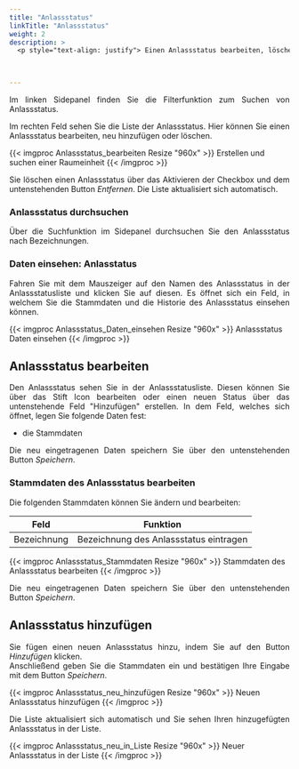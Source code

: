 ```yaml
---
title: "Anlassstatus"
linkTitle: "Anlassstatus"
weight: 2
description: >
  <p style="text-align: justify"> Einen Anlassstatus bearbeiten, löschen oder neu hinzufügen.   </p>
 


---
```

<p style="text-align: justify">
Im linken Sidepanel finden Sie die Filterfunktion zum Suchen von Anlassstatus. </p>

<p style="text-align: justify">
Im rechten Feld sehen Sie die Liste der Anlassstatus. Hier können Sie einen Anlassstatus bearbeiten, neu hinzufügen oder löschen. </p>

{{< imgproc Anlassstatus_bearbeiten Resize "960x" >}}
Erstellen und suchen einer Raumeinheit
{{< /imgproc >}}

<p style="text-align: justify">
Sie löschen einen Anlassstatus über das Aktivieren der Checkbox und dem untenstehenden Button <i>Entfernen</i>. Die Liste aktualisiert sich automatisch. </p>

### Anlassstatus durchsuchen

<p style="text-align: justify">
Über die Suchfunktion im Sidepanel durchsuchen Sie den Anlassstatus nach Bezeichnungen. </i>

### Daten einsehen: Anlasstatus 

<p style="text-align: justify">
Fahren Sie mit dem Mauszeiger auf den Namen des Anlassstatus in der Anlassstatusliste und klicken Sie auf diesen. Es öffnet sich ein Feld, in welchem Sie die Stammdaten und die Historie des Anlassstatus einsehen können. </p>

{{< imgproc Anlassstatus_Daten_einsehen Resize "960x" >}}
Anlassstatus Daten einsehen
{{< /imgproc >}}

## Anlassstatus bearbeiten

<p style="text-align: justify">
Den Anlassstatus sehen Sie in der Anlassstatusliste. Diesen können Sie über das Stift Icon bearbeiten oder einen neuen Status über das untenstehende Feld "Hinzufügen" erstellen. In dem Feld, welches sich öffnet, legen Sie folgende Daten fest: </p>

* die Stammdaten 

<p style="text-align: justify">
Die neu eingetragenen Daten speichern Sie über den untenstehenden Button <i>Speichern</i>.

### Stammdaten des Anlassstatus bearbeiten

<p style="text-align: justify">
Die folgenden Stammdaten können Sie ändern und bearbeiten: </p>

| Feld         | Funktion         | 
| ------------- |-------------  | 
| Bezeichnung       | Bezeichnung des Anlassstatus eintragen |


{{< imgproc Anlassstatus_Stammdaten Resize "960x" >}}
Stammdaten des Anlassstatus bearbeiten
{{< /imgproc >}}

<p style="text-align: justify">
Die neu eingetragenen Daten speichern Sie über den untenstehenden Button <i>Speichern</i>. </p>

## Anlassstatus hinzufügen

<p style="text-align: justify">
Sie fügen einen neuen Anlassstatus hinzu, indem Sie auf den Button <i>Hinzufügen</i> klicken. </br> 
Anschließend geben Sie die Stammdaten ein und bestätigen Ihre Eingabe mit dem Button <i>Speichern</i>.

{{< imgproc Anlassstatus_neu_hinzufügen Resize "960x" >}}
Neuen Anlassstatus hinzufügen
{{< /imgproc >}}

<p style="text-align: justify">
Die Liste aktualisiert sich automatisch und Sie sehen Ihren hinzugefügten Anlassstatus in der Liste. </p>

{{< imgproc Anlassstatus_neu_in_Liste Resize "960x" >}}
Neuer Anlassstatus in der Liste 
{{< /imgproc >}}
